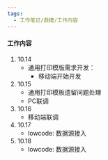 ```yaml
---
tags:
  - 工作笔记/鼎捷/工作内容
---
```

#### 工作内容
1. 10.14
	- 通用打印模版需求开发：
		- 移动端开始开发
2. 10.15
	- 通用打印模板遗留问题处理
	- PC联调
3. 10.16
	- 移动端联调
4. 10.17
	- lowcode: 数据源接入
5. 10.18
	- lowcode: 数据源接入